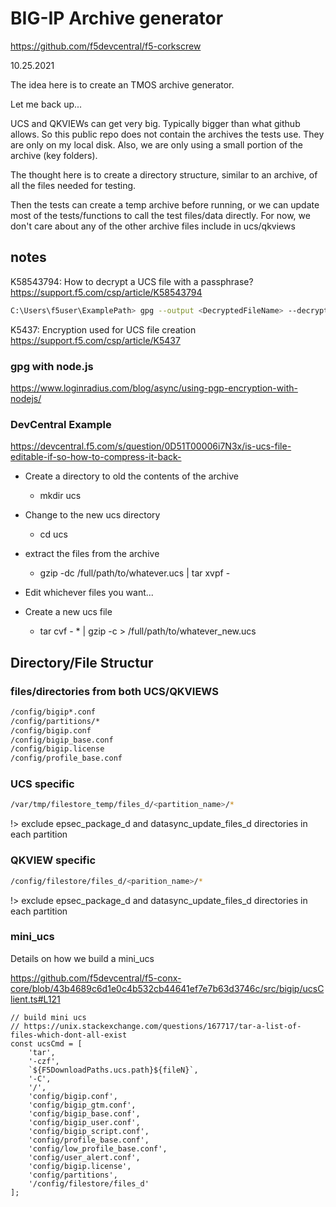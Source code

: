 # BIG-IP Archive generator

https://github.com/f5devcentral/f5-corkscrew

10.25.2021

The idea here is to create an TMOS archive generator.

Let me back up...

UCS and QKVIEWs can get very big.  Typically bigger than what github allows.  So this public repo does not contain the archives the tests use.  They are only on my local disk.  Also, we are only using a small portion of the archive (key folders).

The thought here is to create a directory structure, similar to an archive, of all the files needed for testing.

Then the tests can create a temp archive before running, or we can update most of the tests/functions to call the test files/data directly.  For now, we don't care about any of the other archive files include in ucs/qkviews

## notes

K58543794: How to decrypt a UCS file with a passphrase?
https://support.f5.com/csp/article/K58543794

```bash
C:\Users\f5user\ExamplePath> gpg --output <DecryptedFileName> --decrypt <UCS file name>
```

K5437: Encryption used for UCS file creation
https://support.f5.com/csp/article/K5437

### gpg with node.js

https://www.loginradius.com/blog/async/using-pgp-encryption-with-nodejs/

### DevCentral Example

https://devcentral.f5.com/s/question/0D51T00006i7N3x/is-ucs-file-editable-if-so-how-to-compress-it-back-

* Create a directory to old the contents of the archive
  * mkdir ucs
* Change to the new ucs directory
  * cd ucs
* extract the files from the archive
  * gzip -dc /full/path/to/whatever.ucs | tar xvpf -

* Edit whichever files you want...

* Create a new ucs file
  * tar cvf - * | gzip -c > /full/path/to/whatever_new.ucs

## Directory/File Structur

### files/directories from both UCS/QKVIEWS

```bash
/config/bigip*.conf
/config/partitions/*
/config/bigip.conf
/config/bigip_base.conf
/config/bigip.license
/config/profile_base.conf
```

### UCS specific

```bash
/var/tmp/filestore_temp/files_d/<partition_name>/*
```

!> exclude epsec_package_d and datasync_update_files_d directories in each partition

### QKVIEW specific

```bash
/config/filestore/files_d/<parition_name>/*
```

!> exclude epsec_package_d and datasync_update_files_d directories in each partition

### mini_ucs

Details on how we build a mini_ucs

<https://github.com/f5devcentral/f5-conx-core/blob/43b4689c6d1e0c4b532cb44641ef7e7b63d3746c/src/bigip/ucsClient.ts#L121>

```TS
// build mini ucs
// https://unix.stackexchange.com/questions/167717/tar-a-list-of-files-which-dont-all-exist
const ucsCmd = [
    'tar',
    '-czf',
    `${F5DownloadPaths.ucs.path}${fileN}`,
    '-C',
    '/',
    'config/bigip.conf',
    'config/bigip_gtm.conf',
    'config/bigip_base.conf',
    'config/bigip_user.conf',
    'config/bigip_script.conf',
    'config/profile_base.conf',
    'config/low_profile_base.conf',
    'config/user_alert.conf',
    'config/bigip.license',
    'config/partitions',
    '/config/filestore/files_d'
];
```
